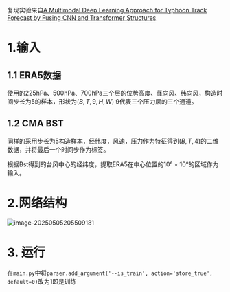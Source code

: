 复现实验来自[A Multimodal Deep Learning Approach for Typhoon Track Forecast by Fusing CNN and Transformer Structures](https://ieeexplore.ieee.org/document/10166556)

# 1.输入

## 1.1 ERA5数据

使用的225hPa、500hPa、700hPa三个层的位势高度、径向风、纬向风，构造时间步长为5的样本，形状为$(B,T,9,H,W)$ 9代表三个压力层的三个通道。

## 1.2 CMA BST

同样的采用步长为5构造样本，经纬度，风速，压力作为特征得到$(B,T,4)$的二维数据，并将最后一个时间步作为标签。

根据Bst得到的台风中心的经纬度，提取ERA5在中心位置的$10°\times10°$的区域作为输入。

# 2.网络结构

![image-20250505205509181](C:\Users\86156\AppData\Roaming\Typora\typora-user-images\image-20250505205509181.png)

# 3. 运行

在`main.py`中将`parser.add_argument('--is_train', action='store_true', default=0)`改为$1$即是训练
